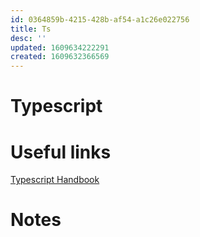 ```yaml
---
id: 0364859b-4215-428b-af54-a1c26e022756
title: Ts
desc: ''
updated: 1609634222291
created: 1609632366569
---
```


# Typescript

# Useful links
[Typescript Handbook](https://www.typescriptlang.org/docs/handbook/)

# Notes
